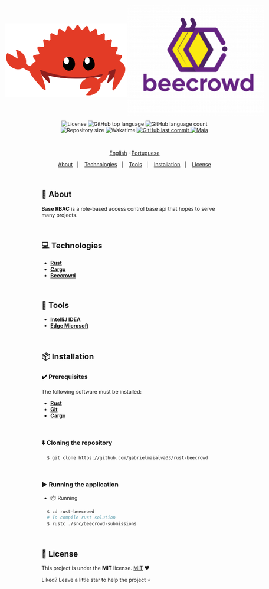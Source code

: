 <div style="display:flex; flex-direction: row; justify-content: center; align-items: center">
  <img src=".github/assets/images/rust.svg" height="200" alt="rust">
  <img src=".github/assets/images/beecrowd.webp" height="300"  alt="rust">
</div>

<p align="center">
  <img src="https://img.shields.io/github/license/gabrielmaialva33/rust-beecrowd?color=00b8d3?style=flat&logo=appveyor" alt="License" />
  <img src="https://img.shields.io/github/languages/top/gabrielmaialva33/rust-beecrowd?style=flat&logo=appveyor" alt="GitHub top language" >
  <img src="https://img.shields.io/github/languages/count/gabrielmaialva33/rust-beecrowd?style=flat&logo=appveyor" alt="GitHub language count" >
  <img src="https://img.shields.io/github/repo-size/gabrielmaialva33/rust-beecrowd?style=flat&logo=appveyor" alt="Repository size" >
  <img src="https://wakatime.com/badge/user/e61842d0-c588-4586-96a3-f0448a434be4/project/c603e886-6d86-4554-9b73-892a6fc04eb0.svg?style=flat&logo=appveyor" alt="Wakatime" >
  <a href="https://github.com/gabrielmaialva33/rust-beecrowd/commits/master">
    <img src="https://img.shields.io/github/last-commit/gabrielmaialva33/rust-beecrowd?style=flat&logo=appveyor" alt="GitHub last commit" >
    <img src="https://img.shields.io/badge/made%20by-Maia-15c3d6?style=flat&logo=appveyor" alt="Maia" >  
  </a>
</p>

<br>

<p align="center">
    <a href="README.md">English</a>
    ·
    <a href="README-pt.md">Portuguese</a>
</p>

<p align="center">
  <a href="#bookmark-about">About</a>&nbsp;&nbsp;&nbsp;|&nbsp;&nbsp;&nbsp;
  <a href="#computer-technologies">Technologies</a>&nbsp;&nbsp;&nbsp;|&nbsp;&nbsp;&nbsp;
  <a href="#wrench-tools">Tools</a>&nbsp;&nbsp;&nbsp;|&nbsp;&nbsp;&nbsp;
  <a href="#package-installation">Installation</a>&nbsp;&nbsp;&nbsp;|&nbsp;&nbsp;&nbsp;
  <a href="#memo-license">License</a>
</p>

<br>

## :bookmark: About

**Base RBAC** is a role-based access control base api that hopes to serve many projects.

<br>

## :computer: Technologies

- **[Rust](https://www.rust-lang.org/)**
- **[Cargo](https://crates.io/)**
- **[Beecrowd](https://www.beecrowd.com.br/judge)**

<br>

## :wrench: Tools

- **[IntelliJ IDEA](https://www.jetbrains.com/idea/)**
- **[Edge Microsoft](https://www.microsoft.com/en-us/edge/)**

<br>

## :package: Installation

### :heavy_check_mark: **Prerequisites**

The following software must be installed:

- **[Rust](https://www.rust-lang.org/tools/install)**
- **[Git](https://git-scm.com/)**
- **[Cargo](https://doc.rust-lang.org/cargo/getting-started/installation.html)**

<br>

### :arrow_down: **Cloning the repository**

```sh
  $ git clone https://github.com/gabrielmaialva33/rust-beecrowd
```

<br>

### :arrow_forward: **Running the application**

- :package: Running

```sh
  $ cd rust-beecrowd
  # To compile rust solution
  $ rustc ./src/beecrowd-submissions
```

<br>

## :memo: License

This project is under the **MIT** license. [MIT](./LICENSE) ❤️

Liked? Leave a little star to help the project ⭐